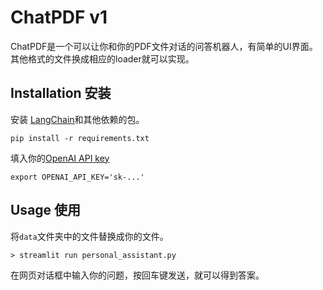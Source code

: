 # ChatPDF v1
ChatPDF是一个可以让你和你的PDF文件对话的问答机器人，有简单的UI界面。其他格式的文件换成相应的loader就可以实现。

## Installation 安装
安装 [LangChain](https://github.com/hwchase17/langchain)和其他依赖的包。
```
pip install -r requirements.txt
```

填入你的[OpenAI API key](https://platform.openai.com/account/api-keys)
```
export OPENAI_API_KEY='sk-...'
```

## Usage 使用
将`data`文件夹中的文件替换成你的文件。

```
> streamlit run personal_assistant.py
```
在网页对话框中输入你的问题，按回车键发送，就可以得到答案。